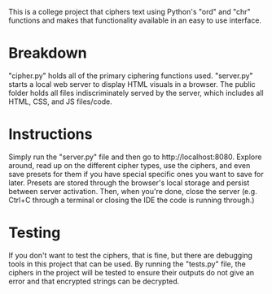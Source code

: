 This is a college project that ciphers text using Python's "ord" and "chr" functions and makes that functionality available in an easy to use interface.

# Breakdown
"cipher.py" holds all of the primary ciphering functions used.
"server.py" starts a local web server to display HTML visuals in a browser.
The public folder holds all files indiscriminately served by the server, which includes all HTML, CSS, and JS files/code.

# Instructions
Simply run the "server.py" file and then go to http://localhost:8080. Explore around, read up on the different cipher types, use the ciphers, and even save presets for them if you have special specific ones you want to save for later. Presets are stored through the browser's local storage and persist between server activation. Then, when you're done, close the server (e.g. Ctrl+C through a terminal or closing the IDE the code is running through.)

# Testing
If you don't want to test the ciphers, that is fine, but there are debugging tools in this project that can be used.
By running the "tests.py" file, the ciphers in the project will be tested to ensure their outputs do not give an error and that encrypted strings can be decrypted.
